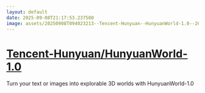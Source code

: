 ```yaml
---
layout: default
date: 2025-09-08T21:17:53.237580
image: assets/20250908T094023213--Tencent-Hunyuan--HunyuanWorld-1.0--20250908T094507920--cropped.png
---
```


# [Tencent-Hunyuan/HunyuanWorld-1.0](https://github.com/Tencent-Hunyuan/HunyuanWorld-1.0)

Turn your text or images into explorable 3D worlds with HunyuanWorld-1.0
